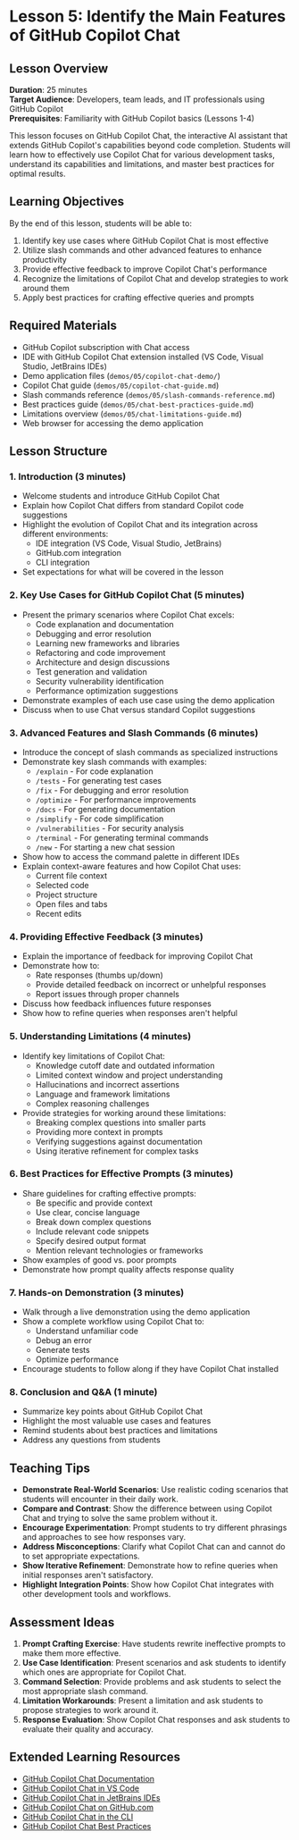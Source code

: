 # Lesson 5: Identify the Main Features of GitHub Copilot Chat

## Lesson Overview

**Duration**: 25 minutes  
**Target Audience**: Developers, team leads, and IT professionals using GitHub Copilot  
**Prerequisites**: Familiarity with GitHub Copilot basics (Lessons 1-4)

This lesson focuses on GitHub Copilot Chat, the interactive AI assistant that extends GitHub Copilot's capabilities beyond code completion. Students will learn how to effectively use Copilot Chat for various development tasks, understand its capabilities and limitations, and master best practices for optimal results.

## Learning Objectives

By the end of this lesson, students will be able to:

1. Identify key use cases where GitHub Copilot Chat is most effective
2. Utilize slash commands and other advanced features to enhance productivity
3. Provide effective feedback to improve Copilot Chat's performance
4. Recognize the limitations of Copilot Chat and develop strategies to work around them
5. Apply best practices for crafting effective queries and prompts

## Required Materials

- GitHub Copilot subscription with Chat access
- IDE with GitHub Copilot Chat extension installed (VS Code, Visual Studio, JetBrains IDEs)
- Demo application files (`demos/05/copilot-chat-demo/`)
- Copilot Chat guide (`demos/05/copilot-chat-guide.md`)
- Slash commands reference (`demos/05/slash-commands-reference.md`)
- Best practices guide (`demos/05/chat-best-practices-guide.md`)
- Limitations overview (`demos/05/chat-limitations-guide.md`)
- Web browser for accessing the demo application

## Lesson Structure

### 1. Introduction (3 minutes)

- Welcome students and introduce GitHub Copilot Chat
- Explain how Copilot Chat differs from standard Copilot code suggestions
- Highlight the evolution of Copilot Chat and its integration across different environments:
  - IDE integration (VS Code, Visual Studio, JetBrains)
  - GitHub.com integration
  - CLI integration
- Set expectations for what will be covered in the lesson

### 2. Key Use Cases for GitHub Copilot Chat (5 minutes)

- Present the primary scenarios where Copilot Chat excels:
  - Code explanation and documentation
  - Debugging and error resolution
  - Learning new frameworks and libraries
  - Refactoring and code improvement
  - Architecture and design discussions
  - Test generation and validation
  - Security vulnerability identification
  - Performance optimization suggestions
- Demonstrate examples of each use case using the demo application
- Discuss when to use Chat versus standard Copilot suggestions

### 3. Advanced Features and Slash Commands (6 minutes)

- Introduce the concept of slash commands as specialized instructions
- Demonstrate key slash commands with examples:
  - `/explain` - For code explanation
  - `/tests` - For generating test cases
  - `/fix` - For debugging and error resolution
  - `/optimize` - For performance improvements
  - `/docs` - For generating documentation
  - `/simplify` - For code simplification
  - `/vulnerabilities` - For security analysis
  - `/terminal` - For generating terminal commands
  - `/new` - For starting a new chat session
- Show how to access the command palette in different IDEs
- Explain context-aware features and how Copilot Chat uses:
  - Current file context
  - Selected code
  - Project structure
  - Open files and tabs
  - Recent edits

### 4. Providing Effective Feedback (3 minutes)

- Explain the importance of feedback for improving Copilot Chat
- Demonstrate how to:
  - Rate responses (thumbs up/down)
  - Provide detailed feedback on incorrect or unhelpful responses
  - Report issues through proper channels
- Discuss how feedback influences future responses
- Show how to refine queries when responses aren't helpful

### 5. Understanding Limitations (4 minutes)

- Identify key limitations of Copilot Chat:
  - Knowledge cutoff date and outdated information
  - Limited context window and project understanding
  - Hallucinations and incorrect assertions
  - Language and framework limitations
  - Complex reasoning challenges
- Provide strategies for working around these limitations:
  - Breaking complex questions into smaller parts
  - Providing more context in prompts
  - Verifying suggestions against documentation
  - Using iterative refinement for complex tasks

### 6. Best Practices for Effective Prompts (3 minutes)

- Share guidelines for crafting effective prompts:
  - Be specific and provide context
  - Use clear, concise language
  - Break down complex questions
  - Include relevant code snippets
  - Specify desired output format
  - Mention relevant technologies or frameworks
- Show examples of good vs. poor prompts
- Demonstrate how prompt quality affects response quality

### 7. Hands-on Demonstration (3 minutes)

- Walk through a live demonstration using the demo application
- Show a complete workflow using Copilot Chat to:
  - Understand unfamiliar code
  - Debug an error
  - Generate tests
  - Optimize performance
- Encourage students to follow along if they have Copilot Chat installed

### 8. Conclusion and Q&A (1 minute)

- Summarize key points about GitHub Copilot Chat
- Highlight the most valuable use cases and features
- Remind students about best practices and limitations
- Address any questions from students

## Teaching Tips

- **Demonstrate Real-World Scenarios**: Use realistic coding scenarios that students will encounter in their daily work.
- **Compare and Contrast**: Show the difference between using Copilot Chat and trying to solve the same problem without it.
- **Encourage Experimentation**: Prompt students to try different phrasings and approaches to see how responses vary.
- **Address Misconceptions**: Clarify what Copilot Chat can and cannot do to set appropriate expectations.
- **Show Iterative Refinement**: Demonstrate how to refine queries when initial responses aren't satisfactory.
- **Highlight Integration Points**: Show how Copilot Chat integrates with other development tools and workflows.

## Assessment Ideas

1. **Prompt Crafting Exercise**: Have students rewrite ineffective prompts to make them more effective.
2. **Use Case Identification**: Present scenarios and ask students to identify which ones are appropriate for Copilot Chat.
3. **Command Selection**: Provide problems and ask students to select the most appropriate slash command.
4. **Limitation Workarounds**: Present a limitation and ask students to propose strategies to work around it.
5. **Response Evaluation**: Show Copilot Chat responses and ask students to evaluate their quality and accuracy.

## Extended Learning Resources

- [GitHub Copilot Chat Documentation](https://docs.github.com/en/copilot/github-copilot-chat/using-github-copilot-chat)
- [GitHub Copilot Chat in VS Code](https://marketplace.visualstudio.com/items?itemName=GitHub.copilot-chat)
- [GitHub Copilot Chat in JetBrains IDEs](https://plugins.jetbrains.com/plugin/17718-github-copilot)
- [GitHub Copilot Chat on GitHub.com](https://docs.github.com/en/copilot/github-copilot-chat/using-github-copilot-chat-in-githubcom)
- [GitHub Copilot Chat in the CLI](https://docs.github.com/en/copilot/github-copilot-in-the-cli/using-github-copilot-in-the-cli)
- [GitHub Copilot Chat Best Practices](https://github.blog/2023-06-20-how-to-write-better-prompts-for-github-copilot/) 